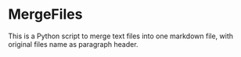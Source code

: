 MergeFiles
==========
This is a Python script to merge text files into one markdown file, with original files name as paragraph header.
